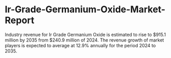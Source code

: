 # Ir-Grade-Germanium-Oxide-Market-Report
Industry revenue for Ir Grade Germanium Oxide is estimated to rise to $915.1 million by 2035 from $240.9 million of 2024. The revenue growth of market players is expected to average at 12.9% annually for the period 2024 to 2035.
